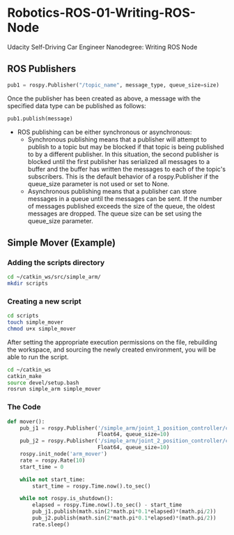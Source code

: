 # Robotics-ROS-01-Writing-ROS-Node
Udacity Self-Driving Car Engineer Nanodegree: Writing ROS Node

## ROS Publishers

```python
pub1 = rospy.Publisher("/topic_name", message_type, queue_size=size)
```
Once the publisher has been created as above, a message with the specified data type can be published as follows:

```python
pub1.publish(message)
```

- ROS publishing can be either synchronous or asynchronous:
  - Synchronous publishing means that a publisher will attempt to publish to a topic but may be blocked if that topic is being published to by a different publisher. In this situation, the second publisher is blocked until the first publisher has serialized all messages to a buffer and the buffer has written the messages to each of the topic's subscribers. This is the default behavior of a rospy.Publisher if the queue_size parameter is not used or set to None.
  - Asynchronous publishing means that a publisher can store messages in a queue until the messages can be sent. If the number of messages published exceeds the size of the queue, the oldest messages are dropped. The queue size can be set using the queue_size parameter.
  
## Simple Mover (Example)

### Adding the scripts directory

```bash
cd ~/catkin_ws/src/simple_arm/
mkdir scripts
```

### Creating a new script

```bash
cd scripts
touch simple_mover
chmod u+x simple_mover
```
After setting the appropriate execution permissions on the file, rebuilding the workspace, and sourcing the newly created environment, you will be able to run the script.

```bash
cd ~/catkin_ws
catkin_make
source devel/setup.bash
rosrun simple_arm simple_mover
```

### The Code

```python
def mover():
    pub_j1 = rospy.Publisher('/simple_arm/joint_1_position_controller/command',
                             Float64, queue_size=10)
    pub_j2 = rospy.Publisher('/simple_arm/joint_2_position_controller/command',
                             Float64, queue_size=10)
    rospy.init_node('arm_mover')
    rate = rospy.Rate(10)
    start_time = 0

    while not start_time:
        start_time = rospy.Time.now().to_sec()

    while not rospy.is_shutdown():
        elapsed = rospy.Time.now().to_sec() - start_time
        pub_j1.publish(math.sin(2*math.pi*0.1*elapsed)*(math.pi/2))
        pub_j2.publish(math.sin(2*math.pi*0.1*elapsed)*(math.pi/2))
        rate.sleep()
```

